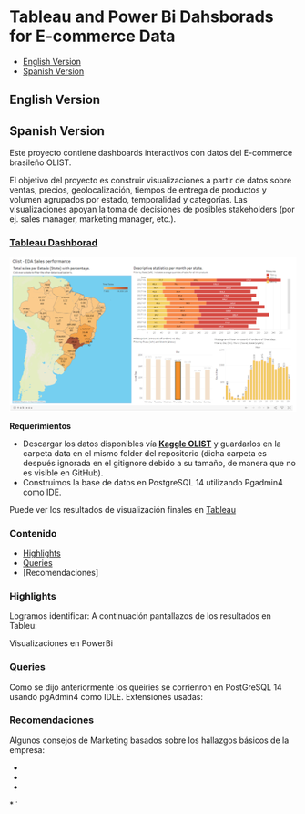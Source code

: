# Tableau and Power Bi Dahsborads for E-commerce Data

- [English Version](#English-Version) 
- [Spanish Version](#Spanish-Version)

## English Version

## Spanish Version

Este proyecto contiene dashboards interactivos con datos del E-commerce brasileño OLIST.

El objetivo del proyecto es construir visualizaciones a partir de datos sobre ventas, precios, geolocalización, tiempos de entrega de productos y volumen agrupados por estado, temporalidad y categorías. Las visualizaciones apoyan la toma de decisiones de posibles stakeholders (por ej. sales manager, marketing manager, etc.).

### [Tableau Dashborad](https://public.tableau.com/app/profile/juan.diego.p.rez.sierra/viz/Olist-EDASalesperformanceV1/Dashboard2?publish=yes)

![Tableau Banner](Images/Tableau_banner.png)


**Requerimientos**
* Descargar los datos disponibles vía [**Kaggle OLIST**](https://www.kaggle.com/datasets/olistbr/brazilian-ecommerce) y guardarlos en la carpeta data en el mismo folder del repositorio (dicha carpeta es después ignorada en el gitignore debido a su tamaño, de manera que no es visible en GitHub).
* Construimos la base de datos en PostgreSQL 14 utilizando Pgadmin4 como IDE.


Puede ver los resultados de visualización finales en [Tableau](https://public.tableau.com/app/profile/juan.diego.p.rez.sierra/viz/Olist-EDASalesperformanceV1/Dashboard2?publish=yes)

### Contenido
- [Highlights](#Highlights)
- [Queries](#Queries)
- [Recomendaciones]

### Highlights

Logramos identificar:
 A continuación pantallazos de los resultados en Tableu:

 Visualizaciones en PowerBi


 ### Queries

 Como se dijo anteriormente los queiries se corrienron en PostGreSQL 14 usando pgAdmin4 como IDLE. 
 Extensiones usadas:


### Recomendaciones

Algunos consejos de Marketing basados sobre los hallazgos básicos de la empresa:

*
*
*
*¨





